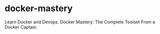 # docker-mastery
Learn Docker and Devops. Docker Mastery: The Complete Toolset From a Docker Captain.
